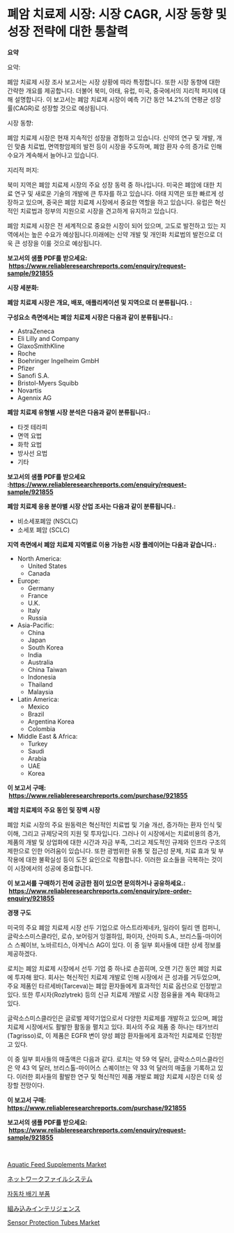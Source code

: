 <p><h1>폐암 치료제 시장: 시장 CAGR, 시장 동향 및 성장 전략에 대한 통찰력</h1></p><p><strong>요약</strong></p>
<p><p>요약:</p><p>폐암 치료제 시장 조사 보고서는 시장 상황에 따라 특정합니다. 또한 시장 동향에 대한 간략한 개요를 제공합니다. 더불어 북미, 아태, 유럽, 미국, 중국에서의 지리적 퍼지에 대해 설명합니다. 이 보고서는 폐암 치료제 시장이 예측 기간 동안 14.2%의 연평균 성장률(CAGR)로 성장할 것으로 예상됩니다.</p><p>시장 동향:</p><p>폐암 치료제 시장은 현재 지속적인 성장을 경험하고 있습니다. 신약의 연구 및 개발, 개인 맞춤 치료법, 면역항암제의 발전 등이 시장을 주도하며, 폐암 환자 수의 증가로 인해 수요가 계속해서 늘어나고 있습니다.</p><p>지리적 퍼지:</p><p>북미 지역은 폐암 치료제 시장의 주요 성장 동력 중 하나입니다. 미국은 폐암에 대한 치료 연구 및 새로운 기술의 개발에 큰 투자를 하고 있습니다. 아태 지역은 또한 빠르게 성장하고 있으며, 중국은 폐암 치료제 시장에서 중요한 역할을 하고 있습니다. 유럽은 혁신적인 치료법과 정부의 지원으로 시장을 견고하게 유지하고 있습니다.</p><p>폐암 치료제 시장은 전 세계적으로 중요한 시장이 되어 있으며, 고도로 발전하고 있는 지역에서는 높은 수요가 예상됩니다.미래에는 신약 개발 및 개인화 치료법의 발전으로 더욱 큰 성장을 이룰 것으로 예상됩니다.</p></p>
<p><strong>보고서의 샘플 PDF를 받으세요: &nbsp;<a href="https://www.reliableresearchreports.com/enquiry/request-sample/921855">https://www.reliableresearchreports.com/enquiry/request-sample/921855</a></strong></p>
<p><strong>시장 세분화:</strong></p>
<p><strong> 폐암 치료제 시장은 개요, 배포, 애플리케이션 및 지역으로 더 분류됩니다. :</strong></p>
<p><strong>구성요소 측면에서는 폐암 치료제 시장은 다음과 같이 분류됩니다.:</strong></p>
<p><ul><li>AstraZeneca</li><li>Eli Lilly and Company</li><li>GlaxoSmithKline</li><li>Roche</li><li>Boehringer Ingelheim GmbH</li><li>Pfizer</li><li>Sanofi S.A.</li><li>Bristol-Myers Squibb</li><li>Novartis</li><li>Agennix AG</li></ul></p>
<p><strong> 폐암 치료제 유형별 시장 분석은 다음과 같이 분류됩니다.:</strong></p>
<p><ul><li>타겟 테라피</li><li>면역 요법</li><li>화학 요법</li><li>방사선 요법</li><li>기타</li></ul></p>
<p><strong>보고서의 샘플 PDF를 받으세요 :<a href="https://www.reliableresearchreports.com/enquiry/request-sample/921855">https://www.reliableresearchreports.com/enquiry/request-sample/921855</a></strong></p>
<p><strong> 폐암 치료제 응용 분야별 시장 산업 조사는 다음과 같이 분류됩니다.:</strong></p>
<p><ul><li>비소세포폐암 (NSCLC)</li><li>소세포 폐암 (SCLC)</li></ul></p>
<p><strong>지역 측면에서 폐암 치료제 지역별로 이용 가능한 시장 플레이어는 다음과 같습니다.:</strong></p>
<p><ul>
    <li>
        North America:
        <ul>
            <li>United States</li>
            <li>Canada</li>
        </ul>
    </li>
    <li>
        Europe:
        <ul>
            <li>Germany</li>
            <li>France</li>
            <li>U.K.</li>
            <li>Italy</li>
            <li>Russia</li>
        </ul>
    </li>
    <li>
        Asia-Pacific:
        <ul>
            <li>China</li>
            <li>Japan</li>
            <li>South Korea</li>
            <li>India</li>
            <li>Australia</li>
            <li>China Taiwan</li>
            <li>Indonesia</li>
            <li>Thailand</li>
            <li>Malaysia</li>
        </ul>
    </li>
    <li>
        Latin America:
        <ul>
            <li>Mexico</li>
            <li>Brazil</li>
            <li>Argentina Korea</li>
            <li>Colombia</li>
        </ul>
    </li>
    <li>
        Middle East & Africa:
        <ul>
            <li>Turkey</li>
            <li>Saudi</li>
            <li>Arabia</li>
            <li>UAE</li>
            <li>Korea</li>
        </ul>
    </li>
    </ul></p>
<p><strong>이 보고서 구매: &nbsp;<a href="https://www.reliableresearchreports.com/purchase/921855">https://www.reliableresearchreports.com/purchase/921855</a></strong></p>
<p><strong>폐암 치료제의 주요 동인 및 장벽 시장</strong></p>
<p><p>폐암 치료 시장의 주요 원동력은 혁신적인 치료법 및 기술 개선, 증가하는 환자 인식 및 이해, 그리고 규제당국의 지원 및 투자입니다. 그러나 이 시장에서는 치료비용의 증가, 제품의 개발 및 상업화에 대한 시간과 자금 부족, 그리고 제도적인 규제와 인프라 구조의 제한으로 인한 어려움이 있습니다. 또한 광범위한 유통 및 접근성 문제, 치료 효과 및 부작용에 대한 불확실성 등이 도전 요인으로 작용합니다. 이러한 요소들을 극복하는 것이 이 시장에서의 성공에 중요합니다.</p></p>
<p><strong>이 보고서를 구매하기 전에 궁금한 점이 있으면 문의하거나 공유하세요.: &nbsp;<a href="https://www.reliableresearchreports.com/enquiry/pre-order-enquiry/921855">https://www.reliableresearchreports.com/enquiry/pre-order-enquiry/921855</a></strong></p>
<p><strong>경쟁 구도</strong></p>
<p><p>미국의 주요 폐암 치료제 시장 선두 기업으로 아스트라제네카, 일라이 릴리 앤 컴퍼니, 글락소스미스클라인, 로슈, 보어링거 잉겔하임, 화이자, 산아피 S.A., 브리스톨-마이어스 스퀘이브, 노바르티스, 아게닉스 AG이 있다. 이 중 일부 회사들에 대한 상세 정보를 제공하겠다.</p><p>로치는 폐암 치료제 시장에서 선두 기업 중 하나로 손꼽히며, 오랜 기간 동안 폐암 치료에 투자해 왔다. 회사는 혁신적인 치료제 개발로 인해 시장에서 큰 성과를 거두었으며, 주요 제품인 타르세바(Tarceva)는 폐암 환자들에게 효과적인 치료 옵션으로 인정받고 있다. 또한 루시자(Rozlytrek) 등의 신규 치료제 개발로 시장 점유율을 계속 확대하고 있다.</p><p>글락소스미스클라인은 글로벌 제약기업으로서 다양한 치료제를 개발하고 있으며, 폐암 치료제 시장에서도 활발한 활동을 펼치고 있다. 회사의 주요 제품 중 하나는 태가브리(Tagrisso)로, 이 제품은 EGFR 변이 양성 폐암 환자들에게 효과적인 치료제로 인정받고 있다.</p><p>이 중 일부 회사들의 매출액은 다음과 같다. 로치는 약 59 억 달러, 글락소스미스클라인은 약 43 억 달러, 브리스톨-마이어스 스퀘이브는 약 33 억 달러의 매출을 기록하고 있다. 이러한 회사들의 활발한 연구 및 혁신적인 제품 개발로 폐암 치료제 시장은 더욱 성장할 전망이다.</p></p>
<p><strong>이 보고서 구매: &nbsp; <a href="https://www.reliableresearchreports.com/purchase/921855">https://www.reliableresearchreports.com/purchase/921855</a></strong></p>
<p><strong>보고서의 샘플 PDF를 받으세요: &nbsp;<a href="https://www.reliableresearchreports.com/enquiry/request-sample/921855">https://www.reliableresearchreports.com/enquiry/request-sample/921855</a></strong><strong></strong></p>
<p>&nbsp;</p>
<p><p><a href="https://github.com/derrinmiltonellis35gcl/Market-Research-Report-List-1/blob/main/aquatic-feed-supplements-market.md">Aquatic Feed Supplements Market</a></p><p><a href="https://github.com/mohamedbakry57/Market-Research-Report-List-2/blob/main/9542197182363.md">ネットワークファイルシステム</a></p><p><a href="https://github.com/laholand/Market-Research-Report-List-2/blob/main/2629623182359.md">자동차 배기 부품</a></p><p><a href="https://github.com/lababdou/Market-Research-Report-List-2/blob/main/7563009182362.md">組み込みインテリジェンス</a></p><p><a href="https://issuu.com/reportprime-2/docs/sensor-protection-tubes-market-size-2030.pptx">Sensor Protection Tubes Market</a></p></p>